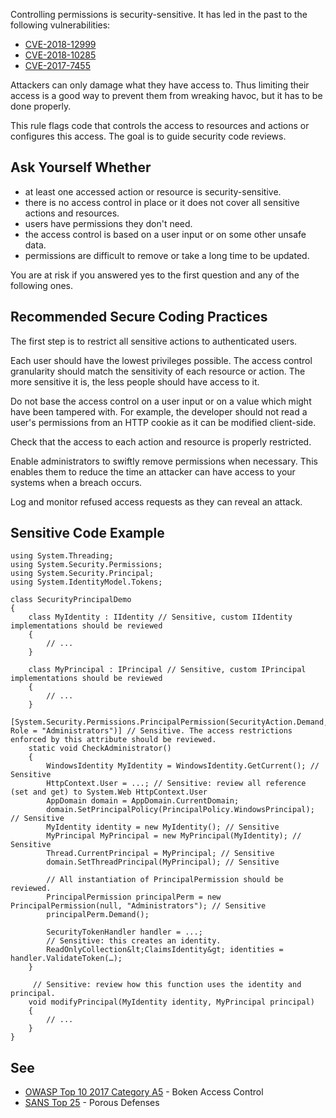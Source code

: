 
Controlling permissions is security-sensitive. It has led in the past to the following vulnerabilities:

- [CVE-2018-12999](http://cve.mitre.org/cgi-bin/cvename.cgi?name=CVE-2018-12999)
- [CVE-2018-10285](http://cve.mitre.org/cgi-bin/cvename.cgi?name=CVE-2018-10285)
- [CVE-2017-7455](http://cve.mitre.org/cgi-bin/cvename.cgi?name=CVE-2017-7455)


Attackers can only damage what they have access to. Thus limiting their access is a good way to prevent them from wreaking havoc, but it has to be done properly.

This rule flags code that controls the access to resources and actions or configures this access. The goal is to guide security code reviews.

## Ask Yourself Whether

- at least one accessed action or resource is security-sensitive.
- there is no access control in place or it does not cover all sensitive actions and resources.
- users have permissions they don't need.
- the access control is based on a user input or on some other unsafe data.
- permissions are difficult to remove or take a long time to be updated.


You are at risk if you answered yes to the first question and any of the following ones.

## Recommended Secure Coding Practices

The first step is to restrict all sensitive actions to authenticated users.

Each user should have the lowest privileges possible. The access control granularity should match the sensitivity of each resource or action. The more sensitive it is, the less people should have access to it.

Do not base the access control on a user input or on a value which might have been tampered with. For example, the developer should not read a user's permissions from an HTTP cookie as it can be modified client-side.

Check that the access to each action and resource is properly restricted.

Enable administrators to swiftly remove permissions when necessary. This enables them to reduce the time an attacker can have access to your systems when a breach occurs.

Log and monitor refused access requests as they can reveal an attack.

## Sensitive Code Example


    using System.Threading;
    using System.Security.Permissions;
    using System.Security.Principal;
    using System.IdentityModel.Tokens;
    
    class SecurityPrincipalDemo
    {
        class MyIdentity : IIdentity // Sensitive, custom IIdentity implementations should be reviewed
        {
            // ...
        }
    
        class MyPrincipal : IPrincipal // Sensitive, custom IPrincipal implementations should be reviewed
        {
            // ...
        }
        [System.Security.Permissions.PrincipalPermission(SecurityAction.Demand, Role = "Administrators")] // Sensitive. The access restrictions enforced by this attribute should be reviewed.
        static void CheckAdministrator()
        {
            WindowsIdentity MyIdentity = WindowsIdentity.GetCurrent(); // Sensitive
            HttpContext.User = ...; // Sensitive: review all reference (set and get) to System.Web HttpContext.User
            AppDomain domain = AppDomain.CurrentDomain;
            domain.SetPrincipalPolicy(PrincipalPolicy.WindowsPrincipal); // Sensitive
            MyIdentity identity = new MyIdentity(); // Sensitive
            MyPrincipal MyPrincipal = new MyPrincipal(MyIdentity); // Sensitive
            Thread.CurrentPrincipal = MyPrincipal; // Sensitive
            domain.SetThreadPrincipal(MyPrincipal); // Sensitive
    
            // All instantiation of PrincipalPermission should be reviewed.
            PrincipalPermission principalPerm = new PrincipalPermission(null, "Administrators"); // Sensitive
            principalPerm.Demand();
    
            SecurityTokenHandler handler = ...;
            // Sensitive: this creates an identity.
            ReadOnlyCollection&lt;ClaimsIdentity&gt; identities = handler.ValidateToken(…);
        }
    
         // Sensitive: review how this function uses the identity and principal.
        void modifyPrincipal(MyIdentity identity, MyPrincipal principal)
        {
            // ...
        }
    }


## See

- [OWASP Top 10 2017 Category A5](https://www.owasp.org/index.php/Top_10-2017_A5-Broken_Access_Control) - Boken Access Control
- [SANS Top 25](https://www.sans.org/top25-software-errors/#cat3) - Porous Defenses

